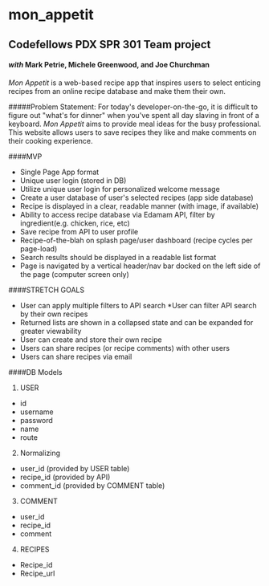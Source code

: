 # mon_appetit
## Codefellows PDX SPR 301 Team project

#### _with_ Mark Petrie, Michele Greenwood, and Joe Churchman

_Mon Appetit_ is a web-based recipe app that inspires users to select enticing recipes from an online recipe database and make them their own.

#####Problem Statement:
For today's developer-on-the-go, it is difficult to figure out "what's for dinner" when you've spent all day slaving in front of a keyboard. _Mon Appetit_ aims to provide meal ideas for the busy professional. This website allows users to save recipes they like and make comments on their cooking experience.

####MVP
* Single Page App format
* Unique user login (stored in DB)
* Utilize unique user login for personalized welcome message
* Create a user database of user's selected recipes (app side database)
* Recipe is displayed in a clear, readable manner (with image, if available)
* Ability to access recipe database via Edamam API, filter by ingredient(e.g. chicken, rice, etc)
* Save recipe from API to user profile
* Recipe-of-the-blah on splash page/user dashboard (recipe cycles per page-load)
* Search results should be displayed in a readable list format
* Page is navigated by a vertical header/nav bar docked on the left side of the page (computer screen only)



####STRETCH GOALS

* User can apply multiple filters to API search
  *User can filter API search by their own recipes
* Returned lists are shown in a collapsed state and can be expanded for greater viewability
* User can create and store their own recipe
* Users can share recipes (or recipe comments) with other users
* Users can share recipes via email

####DB Models

1. USER
  - id
  - username
  - password
  - name
  - route
2. Normalizing
  - user_id (provided by USER table)
  - recipe_id (provided by API)
  - comment_id (provided by COMMENT table)
3. COMMENT
  - user_id
  - recipe_id
  - comment
4. RECIPES
  - Recipe_id
  - Recipe_url


